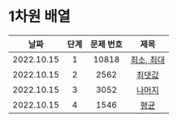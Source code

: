 # 1차원 배열

|날짜|단계|문제 번호|제목|
|:---:|:---:|:---:|:---:|
|2022.10.15|1|10818|[최소, 최대]()|
|2022.10.15|2|2562|[최댓값]()|
|2022.10.15|3|3052|[나머지]()|
|2022.10.15|4|1546|[평균]()|